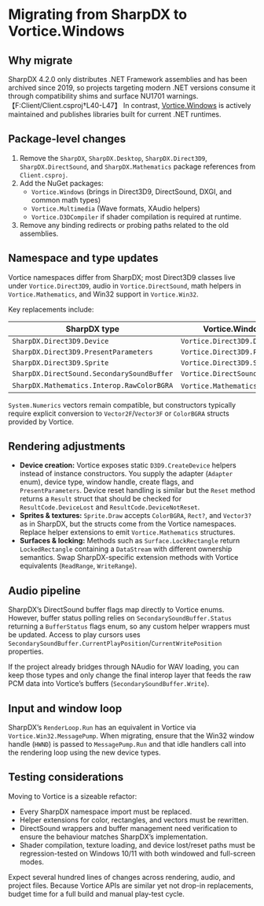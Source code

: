 # Migrating from SharpDX to Vortice.Windows

## Why migrate
SharpDX 4.2.0 only distributes .NET Framework assemblies and has been archived since 2019, so projects targeting modern .NET versions consume it through compatibility shims and surface NU1701 warnings. 【F:Client/Client.csproj†L40-L47】 In contrast, [Vortice.Windows](https://www.nuget.org/packages/Vortice.Windows/) is actively maintained and publishes libraries built for current .NET runtimes.

## Package-level changes
1. Remove the `SharpDX`, `SharpDX.Desktop`, `SharpDX.Direct3D9`, `SharpDX.DirectSound`, and `SharpDX.Mathematics` package references from `Client.csproj`.
2. Add the NuGet packages:
   - `Vortice.Windows` (brings in Direct3D9, DirectSound, DXGI, and common math types)
   - `Vortice.Multimedia` (Wave formats, XAudio helpers)
   - `Vortice.D3DCompiler` if shader compilation is required at runtime.
3. Remove any binding redirects or probing paths related to the old assemblies.

## Namespace and type updates
Vortice namespaces differ from SharpDX; most Direct3D9 classes live under `Vortice.Direct3D9`, audio in `Vortice.DirectSound`, math helpers in `Vortice.Mathematics`, and Win32 support in `Vortice.Win32`.

Key replacements include:

| SharpDX type | Vortice.Windows replacement |
|--------------|-----------------------------|
| `SharpDX.Direct3D9.Device` | `Vortice.Direct3D9.Device9` |
| `SharpDX.Direct3D9.PresentParameters` | `Vortice.Direct3D9.PresentParameters` |
| `SharpDX.Direct3D9.Sprite` | `Vortice.Direct3D9.Sprite` |
| `SharpDX.DirectSound.SecondarySoundBuffer` | `Vortice.DirectSound.SecondarySoundBuffer` |
| `SharpDX.Mathematics.Interop.RawColorBGRA` | `Vortice.Mathematics.Color4` / `ColorBGRA` |

`System.Numerics` vectors remain compatible, but constructors typically require explicit conversion to `Vector2F`/`Vector3F` or `ColorBGRA` structs provided by Vortice.

## Rendering adjustments
* **Device creation:** Vortice exposes static `D3D9.CreateDevice` helpers instead of instance constructors. You supply the adapter (`Adapter` enum), device type, window handle, create flags, and `PresentParameters`. Device reset handling is similar but the `Reset` method returns a `Result` struct that should be checked for `ResultCode.DeviceLost` and `ResultCode.DeviceNotReset`.
* **Sprites & textures:** `Sprite.Draw` accepts `ColorBGRA`, `Rect?`, and `Vector3?` as in SharpDX, but the structs come from the Vortice namespaces. Replace helper extensions to emit `Vortice.Mathematics` structures.
* **Surfaces & locking:** Methods such as `Surface.LockRectangle` return `LockedRectangle` containing a `DataStream` with different ownership semantics. Swap SharpDX-specific extension methods with Vortice equivalents (`ReadRange`, `WriteRange`).

## Audio pipeline
SharpDX’s DirectSound buffer flags map directly to Vortice enums. However, buffer status polling relies on `SecondarySoundBuffer.Status` returning a `BufferStatus` flags enum, so any custom helper wrappers must be updated. Access to play cursors uses `SecondarySoundBuffer.CurrentPlayPosition`/`CurrentWritePosition` properties.

If the project already bridges through NAudio for WAV loading, you can keep those types and only change the final interop layer that feeds the raw PCM data into Vortice’s buffers (`SecondarySoundBuffer.Write`).

## Input and window loop
SharpDX’s `RenderLoop.Run` has an equivalent in Vortice via `Vortice.Win32.MessagePump`. When migrating, ensure that the Win32 window handle (`HWND`) is passed to `MessagePump.Run` and that idle handlers call into the rendering loop using the new device types.

## Testing considerations
Moving to Vortice is a sizeable refactor:
* Every SharpDX namespace import must be replaced.
* Helper extensions for color, rectangles, and vectors must be rewritten.
* DirectSound wrappers and buffer management need verification to ensure the behaviour matches SharpDX’s implementation.
* Shader compilation, texture loading, and device lost/reset paths must be regression-tested on Windows 10/11 with both windowed and full-screen modes.

Expect several hundred lines of changes across rendering, audio, and project files. Because Vortice APIs are similar yet not drop-in replacements, budget time for a full build and manual play-test cycle.
